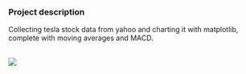 ### Project description


Collecting tesla stock data from yahoo and charting it with matplotlib, complete with moving averages and MACD.

<br>
<img src='https://github.com/syno3/Data-science-portfolio/blob/main/Trading.py/trading.PNG'>
